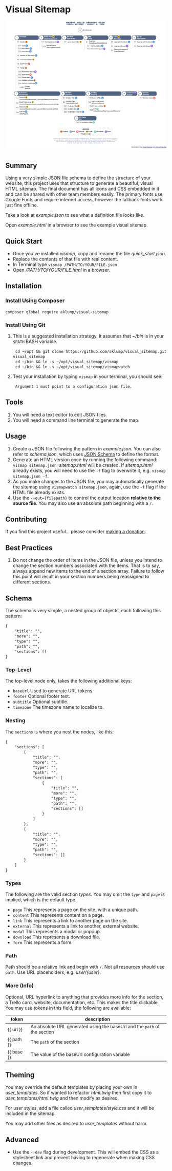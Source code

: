 # Visual Sitemap

![Example Sitemap](images/thumbnail.png)

## Summary

Using a very simple JSON file schema to define the structure of your website, this project uses that structure to generate a beautiful, visual HTML sitemap.  The final document has all icons and CSS embedded in it and can be shared with other team members easily.  The primary fonts use Google Fonts and require internet access, however the fallback fonts work just fine offline.

Take a look at _example.json_ to see what a definition file looks like.

Open _example.html_ in a browser to see the example visual sitemap.

## Quick Start

- Once you've installed _vismap_, copy and rename the file _quick_start.json_.
- Replace the contents of that file with real content.
- In Terminal type `vismap /PATH/TO/YOUR/FILE.json`
- Open _/PATH/TO/YOUR/FILE.html_ in a browser.

## Installation

### Install Using Composer

    composer global require aklump/visual-sitemap

### Install Using Git

1. This is a suggested installation strategy.  It assumes that _~/bin_ is in your `$PATH` BASH variable.

        cd ~/opt && git clone https://github.com/aklump/visual_sitemap.git visual_sitemap
        cd ~/bin && ln -s ~/opt/visual_sitemap/vismap
        cd ~/bin && ln -s ~/opt/visual_sitemap/vismapwatch

1. Test your installation by typing `vismap` in your terminal, you should see:

        Argument 1 must point to a configuration json file.


## Tools

1. You will need a text editor to edit JSON files.
1. You will need a command line terminal to generate the map.

## Usage

1. Create a JSON file following the pattern in _example.json_.  You can also refer to _schema.json_, which uses [JSON Schema](https://spacetelescope.github.io/understanding-json-schema/index.html) to define the format.
1. Generate an HTML version once by running the following command: `vismap sitemap.json`.  _sitemap.html_ will be created.  If _sitemap.html_ already exists, you will need to use the `-f` flag to overwrite it, e.g. `vismap sitemap.json -f`.
1. As you make changes to the JSON file, you may automatically generate the sitemap using `vismapwatch sitemap.json`, again, use the `-f` flag if the HTML file already exists.
1. Use the `--out={filepath}` to control the output location **relative to the source file**.  You may also use an absolute path beginning with a `/`.

## Contributing

If you find this project useful... please consider [making a donation](https://www.paypal.com/cgi-bin/webscr?cmd=_s-xclick&hosted_button_id=4E5KZHDQCEUV8&item_name=Gratitude%20for%20aklump%2Fvisual_sitemap).

## Best Practices

1. Do not change the order of items in the JSON file, unless you intend to change the section numbers associated with the items.  That is to say, always append new items to the end of a section array.  Failure to follow this point will result in your section numbers being reassigned to different sections.


## Schema

The schema is very simple, a nested group of objects, each following this pattern:

    {
        "title": "",
        "more": "",
        "type": "",
        "path": "",
        "sections": []
    }

### Top-Level

The top-level node only, takes the following additional keys:

* `baseUrl` Used to generate URL tokens.
* `footer` Optional footer text.
* `subtitle` Optional subtitle.
* `timezone` The timezone name to localize to.

### Nesting

The `sections` is where you nest the nodes, like this:

    {
        "sections": [
            {
                "title": "",
                "more": "",
                "type": "",
                "path": "",
                "sections": [
                    {
                        "title": "",
                        "more": "",
                        "type": "",
                        "path": "",
                        "sections": []
                    }
                ]
            },
            {
                "title": "",
                "more": "",
                "type": "",
                "path": "",
                "sections": []
            }
        ]
    }

### Types

The following are the valid section _types_.  You may omit the `type` and `page` is implied, which is the default type.

* `page` This represents a page on the site, with a unique path.
* `content` This represents content on a page.
* `link` This represents a link to another page on the site.
* `external` This represents a link to another, external website.
* `modal` This represents a modal or popoup.
* `download` This represents a download file.
* `form` This represents a form.

### Path

Path should be a relative link and begin with `/`.  Not all resources should use `path`.  Use URL placeholders, e.g. _user/{user}_.

### More (Info)

Optional, URL hyperlink to anything that provides more info for the section, a Trello card, website, documentation, etc.  This makes the title clickable.  You may use tokens in this field, the following are available:

| token | description |
|----------|----------|
| {{ url }} | An absolute URL generated using the baseUrl and the `path` of the section  |
| {{ path }} | The `path` of the section  |
| {{ base }} | The value of the baseUrl configuration variable |

## Theming

You may override the default templates by placing your own in _user_templates_.  So if wanted to refactor _html.twig_ then first copy it to _user_templates/html.twig_ and then modify as desired.

For user styles, add a file called _user_templates/style.css_ and it will be included in the sitemap. 

You may add other files as desired to _user_templates_ without harm.

## Advanced

* Use the `--dev` flag during development.  This will embed the CSS as a stylesheet link and prevent having to regenerate when making CSS changes.
